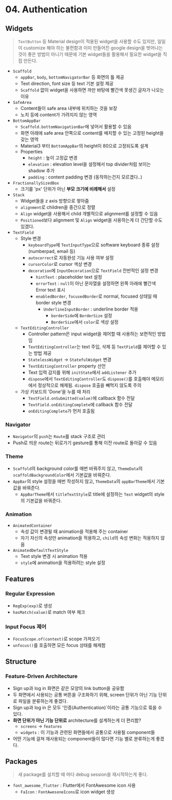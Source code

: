 # 04. Authentication

## Widgets

> `TextButton` 등 Material design이 적용된 widget을 사용할 수도 있지만, 일일이 customize 해야 하는 불편함과 이미 만들어진 google design을 벗어나는 것이 좋은 방법이 아니기 때문에 기본 widget들을 활용해서 필요한 widget을 직접 만든다.

- `Scaffold`
  - `appBar`, `body`, `bottomNavigatorBar` 등 화면의 틀 제공
  - Text direction, font size 등 text 기본 설정 제공
  - `Scaffold` 없이 widget을 사용하면 까만 바탕에 빨간색 못생긴 글자가 나오는 이유
- `SafeArea`
  - Content들이 safe area 내부에 위치하는 것을 보장
  - 노치 등에 content가 가려지지 않는 영역
- `BottomAppBar`
  - `Scaffold.bottomNavigationBar`에 넣어서 활용할 수 있음
  - 화면 아래에 safe area 안쪽으로 content를 배치할 수 있는 고정된 height을 갖는 영역
  - Material3 부터 `BottomAppBar`의 height이 80으로 고정되도록 설계
  - Properties
    - `height` : 높이 고정값 변경
    - `elevation` : elevation level을 설정해서 top divider처럼 보이는 shadow 추가
    - `padding` : content padding 변경 (동작하는건지 모르겠다..)
- `FractionallySizedBox`
  - 크기를 'px' 단위가 아닌 **부모 크기에 비례해서** 설정
- `Stack`
  - Widget들을 z axis 방향으로 쌓아줌
  - `alignment`로 children을 중간으로 정렬
  - `Align` widget을 사용해서 child 개별적으로 alignment를 설정할 수 있음
  - `Positioned`보다 alignment 및 `Align` widget을 사용하는게 더 간단할 수도 있겠다.
- `TextField`
  - Style 변경
    - `keyboardType`에 `TextInputType`으로 software keyboard 종류 설정 (numberpad, email 등)
    - `autocorrect`로 자동완성 기능 사용 여부 설정
    - `cursorColor`로 cursor 색상 변경
    - `decoration`에 `InputDecoration`으로 `TextField` 전반적인 설정 변경
      - `hintText` : placeholder text 설정
      - `errorText` : `null`이 아닌 문자열을 설정하면 왼쪽 아래에 빨간색 Error text 표시
      - `enabledBorder`, `focusedBorder`로 normal, focused 상태일 때 border style 변경
        - `UnderlineInputBorder` : underline border 적용
          - `borderSide`에 `BorderSize` 설정
          - `BorderSize`에서 `color`로 색상 설정
  - `TextEditingController`
    - Controller pattern은 input widget을 제어할 때 사용하는 보편적인 방법임
    - `TextEditingController`는 text 주입, 삭제 등 `TextField`를 제어할 수 있는 방법 제공
    - `StatelessWidget` -> `StatefulWidget` 변경
    - `TextEditingController` property 선언
    - Text 입력 감지를 위해 `initState`에서 `addListener` 추가
    - `dispose`에서 `TextEditingController`도 `dispose()`를 호출해야 메모리에서 정상적으로 해제됨. `dispose` 호출을 빼먹지 않도록 주의
  - 가상 키보드의 'Done'을 누를 때 처리
    - `TextField.onSubmitted(value)`에 callback 함수 전달
    - `TextField.onEditingComplete`에 callback 함수 전달
    - `onEditingComplete`가 먼저 호출됨

### Navigator

- `Navigator`의 `push`는 `Route`를 stack 구조로 관리
- Push로 띄운 route는 뒤로가기 gesture를 통해 이전 route로 돌아갈 수 있음

### Theme

- `Scaffold`의 background color를 매번 바꿔주지 않고, `ThemeData`의 `scaffoldBackgroundColor`에서 기본값을 바꿔준다.
- `AppBar`의 style 설정을 매번 작성하지 않고, `ThemeData`의 `appBarTheme`에서 기본값을 바꿔준다.
  - `AppBarTheme`에서 `titleTextStyle`로 title에 설정하는 `Text` widget의 style의 기본값을 바꿔준다.

### Animation

- `AnimatedContainer`
  - 속성 값이 변경될 때 animation을 적용해 주는 container
  - 자기 자신의 속성만 animation을 적용하고, `child`의 속성 변화는 적용하지 않음
- `AnimatedDefaultTextStyle`
  - Text style 변경 시 animation 적용
  - `style`에 animation을 적용하려는 style 설정

## Features

### Regular Expression

- `RegExp(exp)`로 생성
- `hasMatch(value)`로 match 여부 체크

### Input Focus 제어

- `FocusScope.of(context)`로 scope 가져오기
- `unfocus()`를 호출하면 모든 focus 상태를 해제함

## Structure

### Feature-Driven Architecture

- Sign up과 log in 화면은 같은 모양의 link button을 공유함
- 두 화면에서 사용되는 공통 버튼을 구조화하기 위해, screen 단위가 아닌 기능 단위로 파일을 분류하는게 좋겠다.
- Sign up과 log in 은 모두 '인증(Authentication)`이라는 공통 기능으로 묶을 수 있다.
- **화면 단위가 아닌 기능 단위로** architecture를 설계하는게 더 편리함?
  - `screens` -> `features`
  - `widgets` : 이 기능과 관련된 화면들에서 공통으로 사용될 component들
- 어떤 기능에 걸쳐 재사용되는 component들이 많다면 기능 별로 분류하는게 좋겠다.

## Packages

> 새 package를 설치할 때 마다 debug session을 재시작하는게 좋다.

- `font_awesome_flutter` : Flutter에서 FontAwesome icon 사용
  - `FaIcon` : `FontAwesoneIcons`로 icon widget 생성
